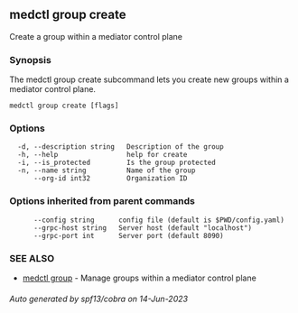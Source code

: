 ## medctl group create

Create a group within a mediator control plane

### Synopsis

The medctl group create subcommand lets you create new groups within
a mediator control plane.

```
medctl group create [flags]
```

### Options

```
  -d, --description string   Description of the group
  -h, --help                 help for create
  -i, --is_protected         Is the group protected
  -n, --name string          Name of the group
      --org-id int32         Organization ID
```

### Options inherited from parent commands

```
      --config string      config file (default is $PWD/config.yaml)
      --grpc-host string   Server host (default "localhost")
      --grpc-port int      Server port (default 8090)
```

### SEE ALSO

* [medctl group](medctl_group.md)	 - Manage groups within a mediator control plane

###### Auto generated by spf13/cobra on 14-Jun-2023
